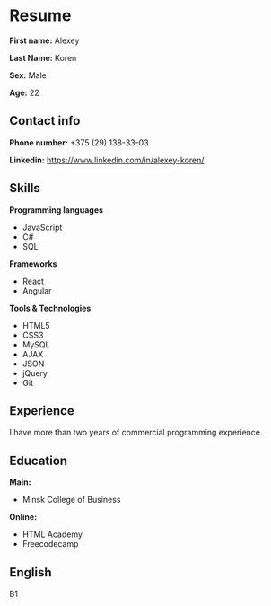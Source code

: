 # Resume

**First name:** Alexey

**Last Name:**  Koren

**Sex:** Male

**Age:** 22

## Contact info

**Phone number:** +375 (29) 138-33-03

**Linkedin:** https://www.linkedin.com/in/alexey-koren/

## Skills
**Programming languages**
+ JavaScript
+ C#
+ SQL

**Frameworks**
+ React
+ Angular

**Tools & Technologies**
+ HTML5
+ CSS3
+ MySQL
+ AJAX
+ JSON
+ jQuery
+ Git

## Experience
I have more than two years of commercial programming experience.

## Education
**Main:**
+ Minsk College of Business

**Online:**
+ HTML Academy
+ Freecodecamp

## English
B1
